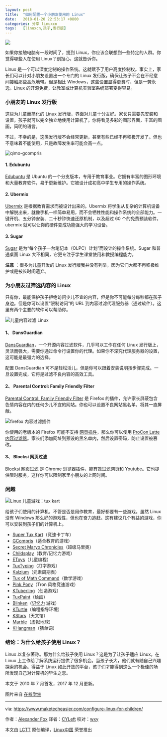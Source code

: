 ```yaml
---
layout: post
title:	"如何配置一个小朋友使用的 Linux"
date:	2018-01-20 22:53:17 +0800 
categories:	分享 linuxcn 
tags:	[linuxcn,孩子,发行版]
---
```



![](/Asserts/Images/album/201801/20/225319qudbrl0w2h07nr2x.jpg)


如果你接触电脑有一段时间了，提到 Linux，你应该会联想到一些特定的人群。你觉得哪些人在使用 Linux？别担心，这就告诉你。


Linux 是一个可以深度定制的操作系统。这就赋予了用户高度控制权。事实上，家长们可以针对小朋友设置出一个专门的 Linux 发行版，确保让孩子不会在不经意间接触那些高危地带。但是相比 Windows，这些设置显得更费时，但是一劳永逸。Linux 的开源免费，让教室或计算机实验室系统部署变得容易。


### 小朋友的 Linux 发行版


这些为儿童而简化的 Linux 发行版，界面对儿童十分友好。家长只需要先安装和设置，孩子就可以完全独立地使用计算机了。你将看见多彩的图形界面，丰富的图画，简明的语言。


不过，不幸的是，这类发行版不会经常更新，甚至有些已经不再积极开发了。但也不意味着不能使用，只是故障发生率可能会高一点。


![qimo-gcompris](/Asserts/Images/album/201801/20/225320mpuj4eifuefzwufo.jpg "qimo-gcompris")


#### 1. Edubuntu


[Edubuntu](http://www.edubuntu.org) 是 Ubuntu 的一个分支版本，专用于教育事业。它拥有丰富的图形环境和大量教育软件，易于更新维护。它被设计成初高中学生专用的操作系统。


#### 2. Ubermix


[Ubermix](http://www.ubermix.org/) 是根据教育需求而被设计出来的。Ubermix 将学生从复杂的计算机设备中解脱出来，就像手机一样简单易用，而不会牺牲性能和操作系统的全部能力。一键开机、五分钟安装、二十秒钟快速还原机制，以及超过 60 个的免费预装软件，ubermix 就可以让你的硬件变成功能强大的学习设备。


#### 3. Sugar


[Sugar](http://wiki.sugarlabs.org/go/Downloads) 是为“每个孩子一台笔记本（OLPC）计划”而设计的操作系统。Sugar 和普通桌面 Linux 大不相同，它更专注于学生课堂使用和教授编程能力。


**注意** ：很多为儿童开发的 Linux 发行版我并没有列举，因为它们大都不再积极维护或是被长时间遗弃。


### 为小朋友过筛选内容的 Linux


只有你，最能保护孩子拒绝访问少儿不宜的内容，但是你不可能每分每秒都在孩子身边。但是你可以设置“限制访问”的 URL 到内容过滤代理服务器（通过软件）。这里有两个主要的软件可以帮助你。


![儿童内容过滤 Linux](/Asserts/Images/album/201801/20/225324wympvvudb9xvvh5i.png "linux-for-children-content-filtering")


#### 1、 DansGuardian


[DansGuardian](https://help.ubuntu.com/community/DansGuardian)，一个开源内容过滤软件，几乎可以工作在任何 Linux 发行版上，灵活而强大，需要你通过命令行设置你的代理。如果你不深究代理服务器的设置，这可能是最强力的选择。


配置 DansGuardian 可不是轻松活儿，但是你可以跟着安装说明按步骤完成。一旦设置完成，它将是过滤不良内容的高效工具。


#### 2、 Parental Control: Family Friendly Filter


[Parental Control: Family Friendly Filter](https://addons.mozilla.org/en-US/firefox/addon/family-friendly-filter/) 是 Firefox 的插件，允许家长屏蔽包含色情内容在内的任何少儿不宜的网站。你也可以设置不良网站黑名单，将其一直屏蔽。


![firefox 内容过滤插件](/Asserts/Images/album/201801/20/225325kuixuaq3hs8uau33.png "firefox-content-filter-addon")


你使用的老版本的 Firefox 可能不支持 [网页插件](https://www.maketecheasier.com/best-firefox-web-extensions/)，那么你可以使用 [ProCon Latte 内容过滤器](https://addons.mozilla.org/en-US/firefox/addon/procon-latte/)。家长们添加网址到预设的黑名单内，然后设置密码，防止设置被篡改。


#### 3、 Blocksi 网页过滤


[Blocksi 网页过滤](https://chrome.google.com/webstore/detail/blocksi-web-filter/pgmjaihnmedpcdkjcgigocogcbffgkbn?hl=en) 是 Chrome 浏览器插件，能有效过滤网页和 Youtube。它也提供限时服务，这样你可以限制家里小朋友的上网时间。


### 闲趣


![Linux 儿童游戏：tux kart](/Asserts/Images/album/201801/20/225326icz2o11215lxlzt2.jpg "linux-for-children-tux-kart")


给孩子们使用的计算机，不管是否是用作教育，最好都要有一些游戏。虽然 Linux 没有 Windows 那么好的游戏性，但也在奋力追赶。这有建议几个有益的游戏，你可以安装到孩子们的计算机上。


* [Super Tux Kart](http://supertuxkart.sourceforge.net/)（竞速卡丁车）
* [GCompris](http://gcompris.net/)（适合教育的游戏）
* [Secret Maryo Chronicles](http://www.secretmaryo.org/)（超级马里奥）
* [Childsplay](http://www.schoolsplay.org/)（教育/记忆力游戏）
* [EToys](http://www.squeakland.org/about/intro/)（儿童编程）
* [TuxTyping](http://tux4kids.alioth.debian.org/tuxtype/index.php)（打字游戏）
* [Kalzium](http://edu.kde.org/kalzium/)（元素周期表）
* [Tux of Math Command](http://tux4kids.alioth.debian.org/tuxmath/index.php)（数学游戏）
* [Pink Pony](http://code.google.com/p/pink-pony/)（Tron 风格竞速游戏）
* [KTuberling](http://games.kde.org/game.php?game=ktuberling)（创造游戏）
* [TuxPaint](http://www.tuxpaint.org/)（绘画）
* [Blinken](https://www.kde.org/applications/education/blinken/)（[记忆力](https://www.ebay.com/sch/i.html?_nkw=memory) 游戏）
* [KTurtle](https://www.kde.org/applications/education/kturtle/)（编程指导环境）
* [KStars](https://www.kde.org/applications/education/kstars/)（天文馆）
* [Marble](https://www.kde.org/applications/education/marble/)（虚拟地球）
* [KHangman](https://www.kde.org/applications/education/khangman/)（猜单词）


### 结论：为什么给孩子使用 Linux？


Linux 以复杂著称。那为什么给孩子使用 Linux？这是为了让孩子适应 Linux。在 Linux 上工作给了解系统运行提供了很多机会。当孩子长大，他们就有随自己兴趣探索的机会。得益于 Linux 如此开放的平台，孩子们才能得到这么一个极佳的场所发现自己对计算机的毕生之恋。


本文于 2010 年 7 月首发，2017 年 12 月更新。


图片来自 [在校学生](https://www.flickr.com/photos/lupuca/8720604364)




---


via: <https://www.maketecheasier.com/configure-linux-for-children/>


作者：[Alexander Fox](https://www.maketecheasier.com/author/alexfox/) 译者：[CYLeft](https://github.com/CYLeft) 校对：[wxy](https://github.com/wxy)


本文由 [LCTT](https://github.com/LCTT/TranslateProject) 原创编译，[Linux中国](https://linux.cn/) 荣誉推出
